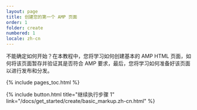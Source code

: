 ```yaml
---
layout: page
title: 创建您的第一个 AMP 页面
order: 1
folder: create
numbered: 1
locale: zh-cn
---
```


不能确定如何开始？在本教程中，您将学习如何创建基本的 AMP HTML 页面，如何将该页面暂存并验证其是否符合 AMP 要求，最后，您将学习如何准备好该页面以进行发布和分发。

{% include pages_toc.html %}

{% include button.html title="继续执行步骤 1" link="/docs/get_started/create/basic_markup.zh-cn.html" %}
